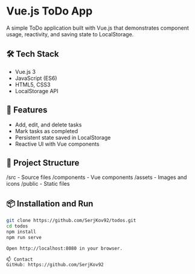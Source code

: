 # Vue.js ToDo App

A simple ToDo application built with Vue.js that demonstrates component usage, reactivity, and saving state to LocalStorage.

## 🛠 Tech Stack

- Vue.js 3  
- JavaScript (ES6)  
- HTML5, CSS3  
- LocalStorage API

## 🚀 Features

- Add, edit, and delete tasks  
- Mark tasks as completed  
- Persistent state saved in LocalStorage  
- Reactive UI with Vue components

## 📁 Project Structure

/src - Source files
/components - Vue components
/assets - Images and icons
/public - Static files


## 📦 Installation and Run

```bash
git clone https://github.com/SerjKov92/todos.git
cd todos
npm install
npm run serve

Open http://localhost:8080 in your browser.

📫 Contact
GitHub: https://github.com/SerjKov92
